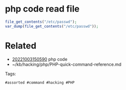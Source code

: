 # php code read file
```php
file_get_contents("/etc/passwd");
var_dump(file_get_contents("/etc/passwd"));
```

# Related

- [20221003150590](/zet/20221003150590/README.md) php code
- ~/kb/hacking/php/PHP-quick-command-reference.md

Tags:

    #assorted #command #hacking #PHP
